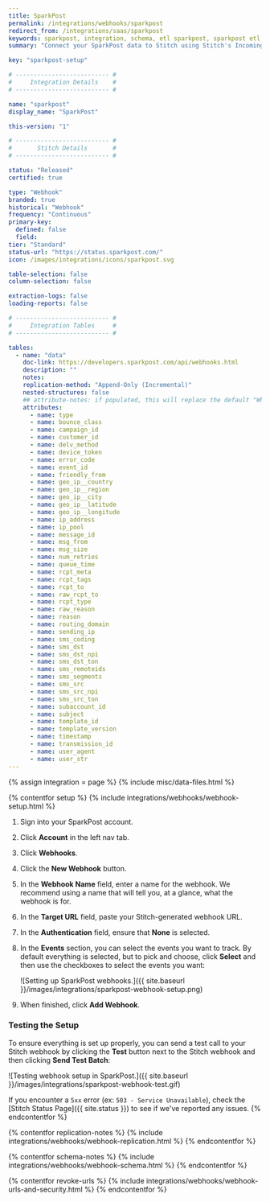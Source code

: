 ```yaml
---
title: SparkPost
permalink: /integrations/webhooks/sparkpost
redirect_from: /integrations/saas/sparkpost
keywords: sparkpost, integration, schema, etl sparkpost, sparkpost etl, sparkpost schema, stitch webhooks
summary: "Connect your SparkPost data to Stitch using Stitch's Incoming Webhooks integration. In this guide, you'll find setup instructions, info about replication, and the data you can expect to see in your data warehouse."

key: "sparkpost-setup"

# -------------------------- #
#     Integration Details    #
# -------------------------- #

name: "sparkpost"
display_name: "SparkPost"

this-version: "1"

# -------------------------- #
#       Stitch Details       #
# -------------------------- #

status: "Released"
certified: true

type: "Webhook"
branded: true
historical: "Webhook"
frequency: "Continuous"
primary-key:
  defined: false
  field: 
tier: "Standard"
status-url: "https://status.sparkpost.com/"
icon: /images/integrations/icons/sparkpost.svg

table-selection: false
column-selection: false

extraction-logs: false
loading-reports: false

# -------------------------- #
#     Integration Tables     #
# -------------------------- #

tables:
  - name: "data"
    doc-link: https://developers.sparkpost.com/api/webhooks.html
    description: ""
    notes: 
    replication-method: "Append-Only (Incremental)"
    nested-structures: false
    ## attribute-notes: if populated, this will replace the default "While we try to include everything here..." copy.
    attributes:
      - name: type
      - name: bounce_class
      - name: campaign_id
      - name: customer_id
      - name: delv_method
      - name: device_token
      - name: error_code
      - name: event_id
      - name: friendly_from
      - name: geo_ip__country
      - name: geo_ip__region
      - name: geo_ip__city
      - name: geo_ip__latitude
      - name: geo_ip__longitude
      - name: ip_address
      - name: ip_pool
      - name: message_id
      - name: msg_from
      - name: msg_size
      - name: num_retries
      - name: queue_time
      - name: rcpt_meta
      - name: rcpt_tags
      - name: rcpt_to
      - name: raw_rcpt_to
      - name: rcpt_type
      - name: raw_reason
      - name: reason
      - name: routing_domain
      - name: sending_ip
      - name: sms_coding
      - name: sms_dst
      - name: sms_dst_npi
      - name: sms_dst_ton
      - name: sms_remoteids
      - name: sms_segments
      - name: sms_src
      - name: sms_src_npi
      - name: sms_src_ton
      - name: subaccount_id
      - name: subject
      - name: template_id
      - name: template_version
      - name: timestamp
      - name: transmission_id
      - name: user_agent
      - name: user_str
---
```

{% assign integration = page %}
{% include misc/data-files.html %}

{% contentfor setup %}
{% include integrations/webhooks/webhook-setup.html %}

1. Sign into your SparkPost account.
2. Click **Account** in the left nav tab.
3. Click **Webhooks**.
4. Click the **New Webhook** button.
5. In the **Webhook Name** field, enter a name for the webhook. We recommend using a name that will tell you, at a glance, what the webhook is for.
5. In the **Target URL** field, paste your Stitch-generated webhook URL.
6. In the **Authentication** field, ensure that **None** is selected.
7. In the **Events** section, you can select the events you want to track. By default everything is selected, but to pick and choose, click **Select** and then use the checkboxes to select the events you want:

   ![Setting up SparkPost webhooks.]({{ site.baseurl }}/images/integrations/sparkpost-webhook-setup.png)

8. When finished, click **Add Webhook**.

### Testing the Setup
To ensure everything is set up properly, you can send a test call to your Stitch webhook by clicking the **Test** button next to the Stitch webhook and then clicking **Send Test Batch**:

![Testing webhook setup in SparkPost.]({{ site.baseurl }}/images/integrations/sparkpost-webhook-test.gif)

If you encounter a `5xx` error (ex: `503 - Service Unavailable`), check the [Stitch Status Page]({{ site.status }}) to see if we've reported any issues. 
{% endcontentfor %}



{% contentfor replication-notes %}
{% include integrations/webhooks/webhook-replication.html %}
{% endcontentfor %}



{% contentfor schema-notes %}
{% include integrations/webhooks/webhook-schema.html %}
{% endcontentfor %}



{% contentfor revoke-urls %}
{% include integrations/webhooks/webhook-urls-and-security.html %}
{% endcontentfor %}
